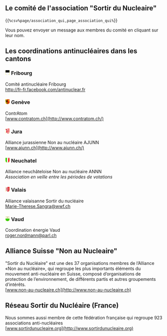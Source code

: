 ## Le comité de l'association "Sortir du Nucleaire"

{{`%csv%page/association_qui,page_association_qui%`}}

Vous pouvez envoyer un message aux membres du comité en cliquant sur leur nom.

## Les coordinations antinucléaires dans les cantons

### ![](images/cantons/kt-fr.gif) Fribourg

Comité antinucléaire Fribourg  
<http://fr-fr.facebook.com/antinuclear.fr>

### ![](images/cantons/kt-ge.gif) Genève

ContrAtom  
[www.contratom.ch](http://www.contratom.ch/)

### ![](images/cantons/kt-ju.gif) Jura

Alliance jurassienne Non au nucléaire AJUNN  
[www.ajunn.ch](http://www.ajunn.ch/)

### ![](images/cantons/kt-ne.gif) Neuchatel

Alliance neuchâteloise Non au nucléaire ANNN  
_Association en veille entre les périodes de votations_

### ![](images/cantons/kt-vs.gif) Valais

Alliance valaisanne Sortir du nucléaire  
[Marie-Therese.Sangra@wwf.ch](mailto:Marie-Therese.Sangra@wwf.ch)

### ![](images/cantons/kt-vd.gif) Vaud

Coordination énergie Vaud  
[roger.nordmann@parl.ch](mailto:roger.nordmann@parl.ch)

## Alliance Suisse "Non au Nucleaire"

"Sortir du Nucléaire" est une des 37 organisations membres de l’Alliance «Non au nucléaire», qui regroupe les plus importants éléments du mouvement anti-nucléaire en Suisse, composé d’organisations de protection de l’environnement, de différents partis et autres groupements d’intérêts.  
[www.non-au-nucleaire.ch](http://www.non-au-nucleaire.ch)

## Réseau Sortir du Nucléaire (France)

Nous sommes aussi membre de cette fédération française qui regroupe 923 associations anti-nucléaires  
[www.sortirdunucleaire.org](http://www.sortirdunucleaire.org)
